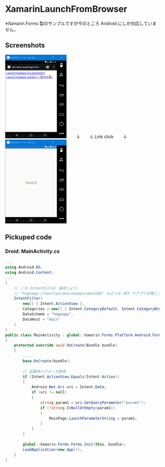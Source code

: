 # XamarinLaunchFromBrowser

※Xamarin.Forms 製のサンプルですが今のところ Android にしか対応していません。

## Screenshots

<img src="https://raw.githubusercontent.com/xamarin-samples/XamarinLaunchFromBrowser/master/screenshots/browser.png" width="200">  
　　↓  
　　↓ Link click   
　　↓  
<img src="https://raw.githubusercontent.com/xamarin-samples/XamarinLaunchFromBrowser/master/screenshots/app.png" width="200">  

## Pickuped code
### Droid: MainActivity.cs
```cs
....
using Android.OS;
using Android.Content;
....
[
    // この IntentFilter 指定により、
    // "hogeapp://main?param1=aaa&param2=bbb" のような URI でアプリを開くことができるようになる.
    IntentFilter(
        new[] { Intent.ActionView },
        Categories = new[] { Intent.CategoryDefault, Intent.CategoryBrowsable },
        DataScheme = "hogeapp",
        DataHost = "main"
    )
]
public class MainActivity : global::Xamarin.Forms.Platform.Android.FormsAppCompatActivity
{
    protected override void OnCreate(Bundle bundle)
    {
        ....
        base.OnCreate(bundle);

        // 起動時パラメータ取得
        if (Intent.ActionView.Equals(Intent.Action))
        {
            Android.Net.Uri uri = Intent.Data;
            if (uri != null)
            {
                string param1 = uri.GetQueryParameter("param1");
                if (!string.IsNullOrEmpty(param1))
                {
                    MainPage.LaunchParameterString = param1;
                }
            }
        }

        global::Xamarin.Forms.Forms.Init(this, bundle);
        LoadApplication(new App());
    }
}
```
